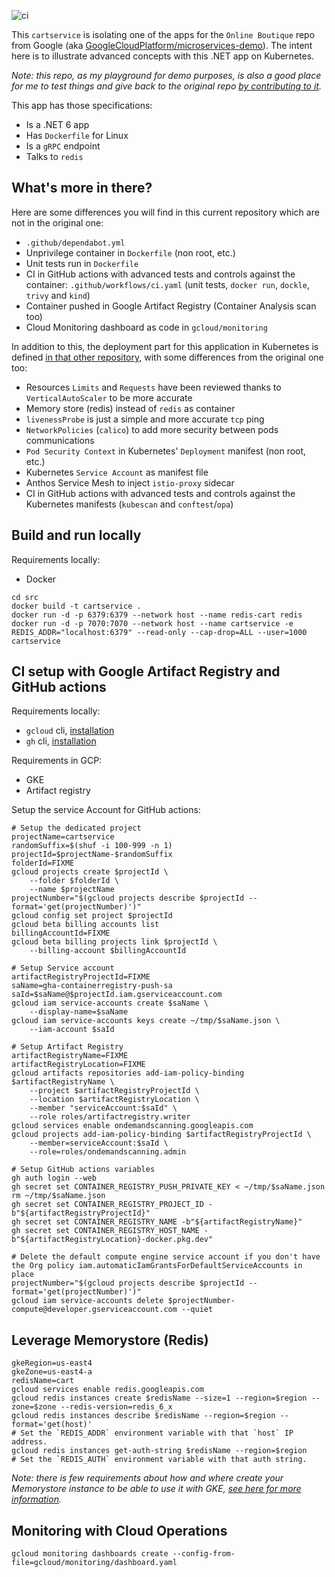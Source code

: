 ![ci](https://github.com/mathieu-benoit/cartservice/workflows/ci/badge.svg?branch=main)

This `cartservice` is isolating one of the apps for the `Online Boutique` repo from Google (aka [GoogleCloudPlatform/microservices-demo](https://github.com/GoogleCloudPlatform/microservices-demo)). The intent here is to illustrate advanced concepts with this .NET app on Kubernetes.

_Note: this repo, as my playground for demo purposes, is also a good place for me to test things and give back to the original repo [by contributing to it](https://github.com/GoogleCloudPlatform/microservices-demo/pulls?q=is%3Apr+author%3Amathieu-benoit)._

This app has those specifications:
- Is a .NET 6 app
- Has `Dockerfile` for Linux
- Is a `gRPC` endpoint
- Talks to `redis`

## What's more in there?

Here are some differences you will find in this current repository which are not in the original one:
- `.github/dependabot.yml`
- Unprivilege container in `Dockerfile` (non root, etc.)
- Unit tests run in `Dockerfile`
- CI in GitHub actions with advanced tests and controls against the container: `.github/workflows/ci.yaml` (unit tests, `docker run`, `dockle`, `trivy` and `kind`)
- Container pushed in Google Artifact Registry (Container Analysis scan too)
- Cloud Monitoring dashboard as code in `gcloud/monitoring`

In addition to this, the deployment part for this application in Kubernetes is defined [in that other repository](https://github.com/mathieu-benoit/my-kubernetes-deployments), with some differences from the original one too:
- Resources `Limits` and `Requests` have been reviewed thanks to `VerticalAutoScaler` to be more accurate
- Memory store (redis) instead of `redis` as container
- `livenessProbe` is just a simple and more accurate `tcp` ping
- `NetworkPolicies` (`calico`) to add more security between pods communications
- `Pod Security Context` in Kubernetes' `Deployment` manifest (non root, etc.)
- Kubernetes `Service Account` as manifest file
- Anthos Service Mesh to inject `istio-proxy` sidecar
- CI in GitHub actions with advanced tests and controls against the Kubernetes manifests (`kubescan` and `conftest`/`opa`)

## Build and run locally

Requirements locally:
- Docker

```
cd src
docker build -t cartservice .
docker run -d -p 6379:6379 --network host --name redis-cart redis
docker run -d -p 7070:7070 --network host --name cartservice -e REDIS_ADDR="localhost:6379" --read-only --cap-drop=ALL --user=1000 cartservice
```

## CI setup with Google Artifact Registry and GitHub actions

Requirements locally:
- `gcloud` cli, [installation](https://cloud.google.com/sdk/docs/install)
- `gh` cli, [installation](https://github.com/cli/cli#installation)

Requirements in GCP:
- GKE
- Artifact registry

Setup the service Account for GitHub actions:
```
# Setup the dedicated project
projectName=cartservice
randomSuffix=$(shuf -i 100-999 -n 1)
projectId=$projectName-$randomSuffix
folderId=FIXME
gcloud projects create $projectId \
    --folder $folderId \
    --name $projectName
projectNumber="$(gcloud projects describe $projectId --format='get(projectNumber)')"
gcloud config set project $projectId
gcloud beta billing accounts list
billingAccountId=FIXME
gcloud beta billing projects link $projectId \
    --billing-account $billingAccountId

# Setup Service account
artifactRegistryProjectId=FIXME
saName=gha-containerregistry-push-sa
saId=$saName@$projectId.iam.gserviceaccount.com
gcloud iam service-accounts create $saName \
    --display-name=$saName
gcloud iam service-accounts keys create ~/tmp/$saName.json \
    --iam-account $saId

# Setup Artifact Registry
artifactRegistryName=FIXME
artifactRegistryLocation=FIXME
gcloud artifacts repositories add-iam-policy-binding $artifactRegistryName \
    --project $artifactRegistryProjectId \
    --location $artifactRegistryLocation \
    --member "serviceAccount:$saId" \
    --role roles/artifactregistry.writer
gcloud services enable ondemandscanning.googleapis.com
gcloud projects add-iam-policy-binding $artifactRegistryProjectId \
    --member=serviceAccount:$saId \
    --role=roles/ondemandscanning.admin

# Setup GitHub actions variables
gh auth login --web
gh secret set CONTAINER_REGISTRY_PUSH_PRIVATE_KEY < ~/tmp/$saName.json
rm ~/tmp/$saName.json
gh secret set CONTAINER_REGISTRY_PROJECT_ID -b"${artifactRegistryProjectId}"
gh secret set CONTAINER_REGISTRY_NAME -b"${artifactRegistryName}"
gh secret set CONTAINER_REGISTRY_HOST_NAME -b"${artifactRegistryLocation}-docker.pkg.dev"

# Delete the default compute engine service account if you don't have the Org policy iam.automaticIamGrantsForDefaultServiceAccounts in place
projectNumber="$(gcloud projects describe $projectId --format='get(projectNumber)')"
gcloud iam service-accounts delete $projectNumber-compute@developer.gserviceaccount.com --quiet
```

## Leverage Memorystore (Redis)

```
gkeRegion=us-east4
gkeZone=us-east4-a
redisName=cart
gcloud services enable redis.googleapis.com
gcloud redis instances create $redisName --size=1 --region=$region --zone=$zone --redis-version=redis_6_x
gcloud redis instances describe $redisName --region=$region --format='get(host)'
# Set the `REDIS_ADDR` environment variable with that `host` IP address.
gcloud redis instances get-auth-string $redisName --region=$region
# Set the `REDIS_AUTH` environment variable with that auth string.
```

_Note: there is few requirements about how and where create your Memorystore instance to be able to use it with GKE, [see here for more information](https://cloud.google.com/memorystore/docs/redis/connect-redis-instance-gke)._

## Monitoring with Cloud Operations

```
gcloud monitoring dashboards create --config-from-file=gcloud/monitoring/dashboard.yaml
```
